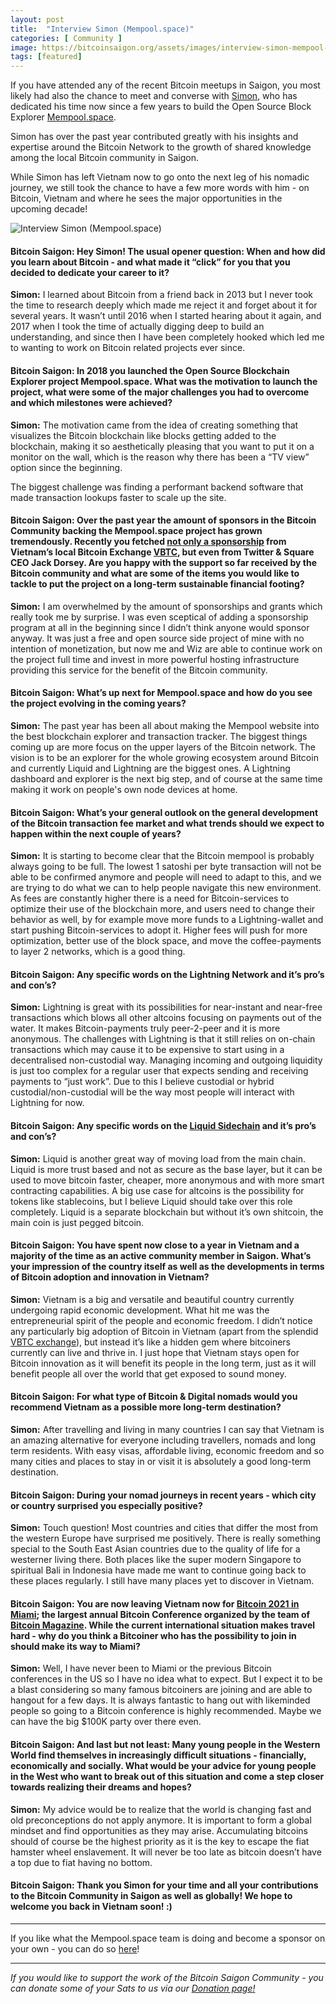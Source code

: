 ```yaml
---
layout: post
title:  "Interview Simon (Mempool.space)"
categories: [ Community ]
image: https://bitcoinsaigon.org/assets/images/interview-simon-mempool-space.jpg
tags: [featured]
---
```

If you have attended any of the recent Bitcoin meetups in Saigon, you most likely had also the chance to meet and converse with [Simon](http://www.twitter.com/softsimon_), who has dedicated his time now since a few years to build the Open Source Block Explorer [Mempool.space](http://mempool.space).

Simon has over the past year contributed greatly with his insights and expertise around the Bitcoin Network to the growth of shared knowledge among the local Bitcoin community in Saigon.

While Simon has left Vietnam now to go onto the next leg of his nomadic journey, we still took the chance to have a few more words with him - on Bitcoin, Vietnam and where he sees the major opportunities in the upcoming decade!

![Interview Simon (Mempool.space)](https://bitcoinsaigon.org/assets/images/interview-simon-mempool-space.jpg)

#### Bitcoin Saigon: Hey Simon! The usual opener question: When and how did you learn about Bitcoin - and what made it “click” for you that you decided to dedicate your career to it?

**Simon:** I learned about Bitcoin from a friend back in 2013 but I never took the time to research deeply which made me reject it and forget about it for several years. It wasn’t until 2016 when I started hearing about it again, and 2017 when I took the time of actually digging deep to build an understanding, and since then I have been completely hooked which led me to wanting to work on Bitcoin related projects ever since.

#### Bitcoin Saigon: In 2018 you launched the Open Source Blockchain Explorer project Mempool.space. What was the motivation to launch the project, what were some of the major challenges you had to overcome and which milestones were achieved?

**Simon:** The motivation came from the idea of creating something that visualizes the Bitcoin blockchain like blocks getting added to the blockchain, making it so aesthetically pleasing that you want to put it on a monitor on the wall, which is the reason why there has been a “TV view” option since the beginning.

The biggest challenge was finding a performant backend software that made transaction lookups faster to scale up the site.

#### Bitcoin Saigon: Over the past year the amount of sponsors in the Bitcoin Community backing the Mempool.space project has grown tremendously. Recently you fetched [not only a sponsorship](https://news.bitcoinvn.io/vbtc-donates-1000000-satoshis-to-mempool-space/?lang=en) from Vietnam’s local Bitcoin Exchange [VBTC](http://vbtc.exchange), but even from Twitter & Square CEO Jack Dorsey. Are you happy with the support so far received by the Bitcoin community and what are some of the items you would like to tackle to put the project on a long-term sustainable financial footing?

**Simon:** I am overwhelmed by the amount of sponsorships and grants which really took me by surprise. I was even sceptical of adding a sponsorship program at all in the beginning since I didn’t think anyone would sponsor anyway. It was just a free and open source side project of mine with no intention of monetization, but now me and Wiz are able to continue work on the project full time and invest in more powerful hosting infrastructure providing this service for the benefit of the Bitcoin community.

#### Bitcoin Saigon: What’s up next for Mempool.space and how do you see the project evolving in the coming years?

**Simon:** The past year has been all about making the Mempool website into the best blockchain explorer and transaction tracker. The biggest things coming up are more focus on the upper layers of the Bitcoin network. The vision is to be an explorer for the whole growing ecosystem around Bitcoin and currently Liquid and Lightning are the biggest ones. A Lightning dashboard and explorer is the next big step, and of course at the same time making it work on people's own node devices at home.

#### Bitcoin Saigon: What’s your general outlook on the general development of the Bitcoin transaction fee market and what trends should we expect to happen within the next couple of years?

**Simon:** It is starting to become clear that the Bitcoin mempool is probably always going to be full. The lowest 1 satoshi per byte transaction will not be able to be confirmed anymore and people will need to adapt to this, and we are trying to do what we can to help people navigate this new environment. As fees are constantly higher there is a need for Bitcoin-services to optimize their use of the blockchain more, and users need to change their behavior as well, by for example move more funds to a Lightning-wallet and start pushing Bitcoin-services to adopt it. Higher fees will push for more optimization, better use of the block space, and move the coffee-payments to layer 2 networks, which is a good thing.

#### Bitcoin Saigon: Any specific words on the Lightning Network and it’s pro’s and con’s?

**Simon:** Lightning is great with its possibilities for near-instant and near-free transactions which blows all other altcoins focusing on payments out of the water. It makes Bitcoin-payments truly peer-2-peer and it is more anonymous. The challenges with Lightning is that it still relies on on-chain transactions which may cause it to be expensive to start using in a decentralised non-custodial way. Managing incoming and outgoing liquidity is just too complex for a regular user that expects sending and receiving payments to “just work”. Due to this I believe custodial or hybrid custodial/non-custodial will be the way most people will interact with Lightning for now.

#### Bitcoin Saigon: Any specific words on the [Liquid Sidechain](https://mempool.space/liquid) and it’s pro’s and con’s?

**Simon:** Liquid is another great way of moving load from the main chain. Liquid is more trust based and not as secure as the base layer, but it can be used to move bitcoin faster, cheaper, more anonymous and with more smart contracting capabilities. A big use case for altcoins is the possibility for tokens like stablecoins, but I believe Liquid should take over this role completely. Liquid is a separate blockchain but without it’s own shitcoin, the main coin is just pegged bitcoin.

#### Bitcoin Saigon: You have spent now close to a year in Vietnam and a majority of the time as an active community member in Saigon. What’s your impression of the country itself as well as the developments in terms of Bitcoin adoption and innovation in Vietnam?

**Simon:** Vietnam is a big and versatile and beautiful country currently undergoing rapid economic development. What hit me was the entrepreneurial spirit of the people and economic freedom. I didn’t notice any particularly big adoption of Bitcoin in Vietnam (apart from the splendid [VBTC exchange](http://vbtc.exchange)), but instead it’s like a hidden gem where bitcoiners currently can live and thrive in. I just hope that Vietnam stays open for Bitcoin innovation as it will benefit its people in the long term, just as it will benefit people all over the world that get exposed to sound money.

#### Bitcoin Saigon: For what type of Bitcoin & Digital nomads would you recommend Vietnam as a possible more long-term destination?

**Simon:** After travelling and living in many countries I can say that Vietnam is an amazing alternative for everyone including travellers, nomads and long term residents. With easy visas, affordable living, economic freedom and so many cities and places to stay in or visit it is absolutely a good long-term destination. 

#### Bitcoin Saigon: During your nomad journeys in recent years - which city or country surprised you especially positive?

**Simon:** Touch question! Most countries and cities that differ the most from the western Europe have surprised me positively. There is really something special to the South East Asian countries due to the quality of life for a westerner living there. Both places like the super modern Singapore to spiritual Bali in Indonesia have made me want to continue going back to these places regularly. I still have many places yet to discover in Vietnam.

#### Bitcoin Saigon: You are now leaving Vietnam now for [Bitcoin 2021 in Miami](https://b.tc/conference); the largest annual Bitcoin Conference organized by the team of [Bitcoin Magazine](https://bitcoinmagazine.com/). While the current international situation makes travel hard - why do you think a Bitcoiner who has the possibility to join in should make its way to Miami?

**Simon:** Well, I have never been to Miami or the previous Bitcoin conferences in the US so I have no idea what to expect. But I expect it to be a blast considering so many famous bitcoiners are joining and are able to hangout for a few days. It is always fantastic to hang out with likeminded people so going to a Bitcoin conference is highly recommended. Maybe we can have the big $100K party over there even.

#### Bitcoin Saigon: And last but not least: Many young people in the Western World find themselves in increasingly difficult situations - financially, economically and socially. What would be your advice for young people in the West who want to break out of this situation and come a step closer towards realizing their dreams and hopes?

**Simon:** My advice would be to realize that the world is changing fast and old preconceptions do not apply anymore. It is important to form a global mindset and find opportunities as they may arise. Accumulating bitcoins should of course be the highest priority as it is the key to escape the fiat hamster wheel enslavement. It will never be too late as bitcoin doesn’t have a top due to fiat having no bottom. 

#### Bitcoin Saigon: Thank you Simon for your time and all your contributions to the Bitcoin Community in Saigon as well as globally! We hope to welcome you back in Vietnam soon! :)

---

If you like what the Mempool.space team is doing and become a sponsor on your own - you can do so [here](https://mempool.space/about)!

---

*If you would like to support the work of the Bitcoin Saigon Community - you can donate some of your Sats to us via our [Donation page!](https://bitcoinsaigon.org/donate-satoshis)*